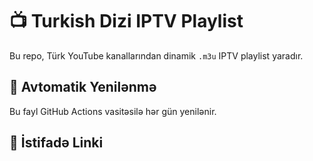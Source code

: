 # 📺 Turkish Dizi IPTV Playlist

Bu repo, Türk YouTube kanallarından dinamik `.m3u` IPTV playlist yaradır.

## 🔁 Avtomatik Yenilənmə

Bu fayl GitHub Actions vasitəsilə hər gün yenilənir.

## 🔗 İstifadə Linki

